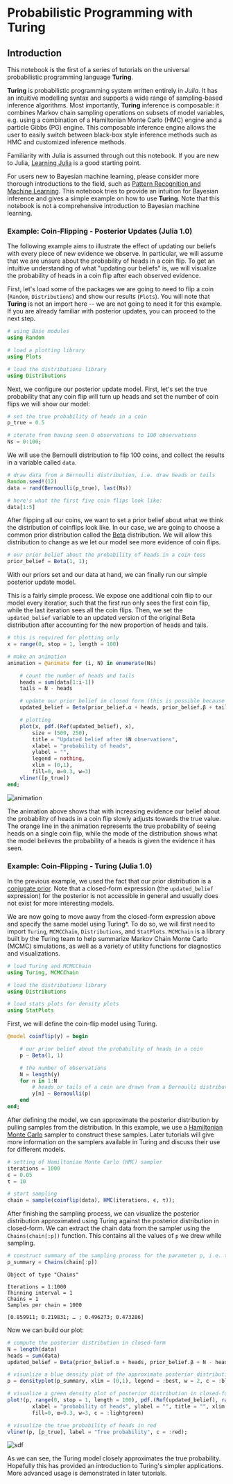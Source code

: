 
# Probabilistic Programming with Turing

## Introduction
This notebook is the first of a series of tutorials on the universal probabilistic programming language **Turing**.

**Turing** is probabilistic programming system written entirely in *Julia*. It has an intuitive modelling syntax and supports a wide range of sampling-based inference algorithms. Most importantly, **Turing** inference is composable: it combines Markov chain sampling operations on subsets of model variables, e.g. using a combination of a Hamiltonian Monte Carlo (HMC) engine and a particle Gibbs (PG) engine. This composable inference engine allows the user to easily switch between black-box style inference methods such as HMC and customized inference methods.

Familiarity with Julia is assumed through out this notebook. If you are new to Julia, [Learning Julia](https://julialang.org/learning/) is a good starting point.

For users new to Bayesian machine learning, please consider more thorough introductions to the field, such as [Pattern Recognition and Machine Learning](https://www.springer.com/us/book/9780387310732). This notebook tries to provide an intuition for Bayesian inference and gives a simple example on how to use **Turing**. Note that this notebook is not a comprehensive introduction to Bayesian machine learning.

### Example: Coin-Flipping - Posterior Updates  (Julia 1.0)
The following example aims to illustrate the effect of updating our beliefs with every piece of new evidence we observe. In particular, we will assume that we are unsure about the probability of heads in a coin flip. To get an intuitive understanding of what "updating our beliefs" is, we will visualize the probability of heads in a coin flip after each observed evidence.

First, let's load some of the packages we are going to need to flip a coin (`Random`, `Distributions`) and show our results (`Plots`). You will note that **Turing** is not an import here -- we are not going to need it for this example. If you are already familiar with posterior updates, you can proceed to the next step.

```julia
# using Base modules
using Random

# load a plotting library
using Plots

# load the distributions library
using Distributions
```

Next, we configure our posterior update model. First, let's set the true probability that any coin flip will turn up heads and set the number of coin flips we will show our model:

```julia
# set the true probability of heads in a coin
p_true = 0.5

# iterate from having seen 0 observations to 100 observations
Ns = 0:100;
```

We will use the Bernoulli distribution to flip 100 coins, and collect the results in a variable called `data`.

```julia
# draw data from a Bernoulli distribution, i.e. draw heads or tails
Random.seed!(12)
data = rand(Bernoulli(p_true), last(Ns))

# here's what the first five coin flips look like:
data[1:5]
```

After flipping all our coins, we want to set a prior belief about what we think the distribution of coinflips look like. In our case, we are going to choose a common prior distribution called the [Beta](https://en.wikipedia.org/wiki/Beta_distribution) distribution. We will allow this distribution to change as we let our model see more evidence of coin flips.

```julia
# our prior belief about the probability of heads in a coin toss
prior_belief = Beta(1, 1);
```

With our priors set and our data at hand, we can finally run our simple posterior update model.

This is a fairly simple process. We expose one additional coin flip to our model every iteratior, such that the first run only sees the first coin flip, while the last iteration sees all the coin flips. Then, we set the `updated_belief` variable to an updated version of the original Beta distribution after accounting for the new proportion of heads and tails.

```julia
# this is required for plotting only
x = range(0, stop = 1, length = 100)

# make an animation
animation = @animate for (i, N) in enumerate(Ns)

    # count the number of heads and tails
    heads = sum(data[1:i-1])
    tails = N - heads

    # update our prior belief in closed form (this is possible because we use a conjugate prior)
    updated_belief = Beta(prior_belief.α + heads, prior_belief.β + tails)

    # plotting
    plot(x, pdf.(Ref(updated_belief), x),
        size = (500, 250),
        title = "Updated belief after $N observations",
        xlabel = "probability of heads",
        ylabel = "",
        legend = nothing,
        xlim = (0,1),
        fill=0, α=0.3, w=3)
    vline!([p_true])
end;
```

![animation](https://user-images.githubusercontent.com/7974003/44995702-37c1b200-af9c-11e8-8b26-c88a528956af.gif)

The animation above shows that with increasing evidence our belief about the probability of heads in a coin flip slowly adjusts towards the true value. The orange line in the animation represents the true probability of seeing heads on a single coin flip, while the mode of the distribution shows what the model believes the probability of a heads is given the evidence it has seen.

### Example: Coin-Flipping - Turing  (Julia 1.0)

In the previous example, we used the fact that our prior distribution is a [conjugate prior](https://en.wikipedia.org/wiki/Conjugate_prior). Note that a closed-form expression (the `updated_belief` expression) for the posterior is not accessible in general and usually does not exist for more interesting models.

We are now going to move away from the closed-form expression above and specify the same model using Turing*. To do so, we will first need to import `Turing`, `MCMCChain`, `Distributions`, and `StatPlots`. `MCMChain` is a library built by the Turing team to help summarize Markov Chain Monte Carlo (MCMC) simulations, as well as a variety of utility functions for diagnostics and visualizations.

```julia
# load Turing and MCMCChain
using Turing, MCMCChain

# load the distributions library
using Distributions

# load stats plots for density plots
using StatPlots
```

First, we will define the coin-flip model using Turing.

```julia
@model coinflip(y) = begin

    # our prior belief about the probability of heads in a coin
    p ~ Beta(1, 1)

    # the number of observations
    N = length(y)
    for n in 1:N
        # heads or tails of a coin are drawn from a Bernoulli distribution
        y[n] ~ Bernoulli(p)
    end
end;
```

After defining the model, we can approximate the posterior distribution by pulling samples from the distribution. In this example, we use a [Hamiltonian Monte Carlo](https://en.wikipedia.org/wiki/Hamiltonian_Monte_Carlo) sampler to construct these samples. Later tutorials will give more information on the samplers available in Turing and discuss their use for different models.

```julia
# setting of Hamiltonian Monte Carlo (HMC) sampler
iterations = 1000
ϵ = 0.05
τ = 10

# start sampling
chain = sample(coinflip(data), HMC(iterations, ϵ, τ));
```

After finishing the sampling process, we can visualize the posterior distribution approximated using Turing against the posterior distribution in closed-form. We can extract the chain data from the sampler using the `Chains(chain[:p])` function. This contains all the values of `p` we drew while sampling.

```julia
# construct summary of the sampling process for the parameter p, i.e. the probability of heads in a coin
p_summary = Chains(chain[:p])
```

```
Object of type "Chains"

Iterations = 1:1000
Thinning interval = 1
Chains = 1
Samples per chain = 1000

[0.859911; 0.219831; … ; 0.496273; 0.473286]
```

Now we can build our plot:

```julia
# compute the posterior distribution in closed-form
N = length(data)
heads = sum(data)
updated_belief = Beta(prior_belief.α + heads, prior_belief.β + N - heads)

# visualize a blue density plot of the approximate posterior distribution using HMC (see Chain 1 in the legend)
p = densityplot(p_summary, xlim = (0,1), legend = :best, w = 2, c = :blue)

# visualize a green density plot of posterior distribution in closed-form
plot!(p, range(0, stop = 1, length = 100), pdf.(Ref(updated_belief), range(0, stop = 1, length = 100)),
        xlabel = "probability of heads", ylabel = "", title = "", xlim = (0,1), label = "Closed-form",
        fill=0, α=0.3, w=3, c = :lightgreen)

# visualize the true probability of heads in red
vline!(p, [p_true], label = "True probability", c = :red);
```

![sdf](https://user-images.githubusercontent.com/7974003/44995682-25477880-af9c-11e8-850b-36e4b6d756ea.png)

As we can see, the Turing model closely approximates the true probability. Hopefully this has provided an introduction to Turing's simpler applications. More advanced usage is demonstrated in later tutorials.
